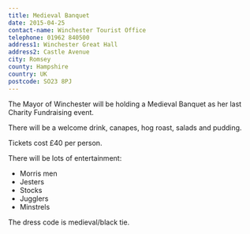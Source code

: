 ```yaml
---
title: Medieval Banquet
date: 2015-04-25
contact-name: Winchester Tourist Office
telephone: 01962 840500
address1: Winchester Great Hall
address2: Castle Avenue
city: Romsey
county: Hampshire
country: UK
postcode: SO23 8PJ
---
```

The Mayor of Winchester will be holding a Medieval Banquet as her last Charity Fundraising event.

There will be a welcome drink, canapes, hog roast, salads and pudding.

Tickets cost £40 per person.

There will be lots of entertainment:

- Morris men
- Jesters
- Stocks
- Jugglers
- Minstrels

The dress code is medieval/black tie.

